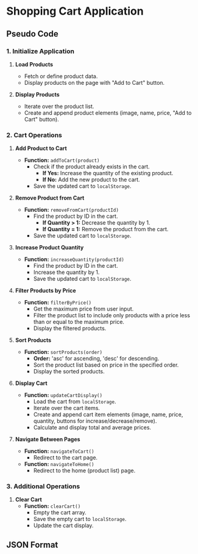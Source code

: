 # Shopping Cart Application

## Pseudo Code

### 1. Initialize Application

1. **Load Products**
   - Fetch or define product data.
   - Display products on the page with "Add to Cart" button.

2. **Display Products**
   - Iterate over the product list.
   - Create and append product elements (image, name, price, "Add to Cart" button).

### 2. Cart Operations

1. **Add Product to Cart**
   - **Function:** `addToCart(product)`
     - Check if the product already exists in the cart.
       - **If Yes:** Increase the quantity of the existing product.
       - **If No:** Add the new product to the cart.
     - Save the updated cart to `localStorage`.

2. **Remove Product from Cart**
   - **Function:** `removeFromCart(productId)`
     - Find the product by ID in the cart.
       - **If Quantity > 1:** Decrease the quantity by 1.
       - **If Quantity = 1:** Remove the product from the cart.
     - Save the updated cart to `localStorage`.

3. **Increase Product Quantity**
   - **Function:** `increaseQuantity(productId)`
     - Find the product by ID in the cart.
     - Increase the quantity by 1.
     - Save the updated cart to `localStorage`.

4. **Filter Products by Price**
   - **Function:** `filterByPrice()`
     - Get the maximum price from user input.
     - Filter the product list to include only products with a price less than or equal to the maximum price.
     - Display the filtered products.

5. **Sort Products**
   - **Function:** `sortProducts(order)`
     - **Order:** 'asc' for ascending, 'desc' for descending.
     - Sort the product list based on price in the specified order.
     - Display the sorted products.

6. **Display Cart**
   - **Function:** `updateCartDisplay()`
     - Load the cart from `localStorage`.
     - Iterate over the cart items.
     - Create and append cart item elements (image, name, price, quantity, buttons for increase/decrease/remove).
     - Calculate and display total and average prices.

7. **Navigate Between Pages**
   - **Function:** `navigateToCart()`
     - Redirect to the cart page.
   - **Function:** `navigateToHome()`
     - Redirect to the home (product list) page.

### 3. Additional Operations

1. **Clear Cart**
   - **Function:** `clearCart()`
     - Empty the cart array.
     - Save the empty cart to `localStorage`.
     - Update the cart display.

## JSON Format


